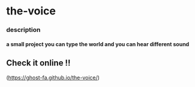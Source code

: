# the-voice



### description 

#### a small project you can type the world and you can hear different sound
## Check it online !!
(https://ghost-fa.github.io/the-voice/)


